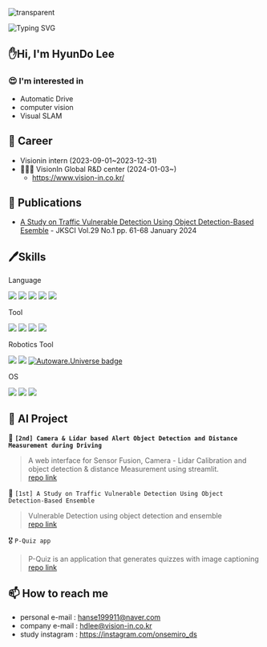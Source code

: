 ![transparent](https://capsule-render.vercel.app/api?type=transparent&fontColor=000090&text=hyundo's%20Data%20Story&height=150&fontSize=60&desc=AutoDrive%20SLAM%20computervision&descAlignY=75&descAlign=60)

![Typing SVG](https://readme-typing-svg.demolab.com/?lines=Auto+drive+|+computer+vision;Visual+SLAM+|+NeRF)

## ✋Hi, I'm HyunDo Lee
### 😍 I'm interested in
  - Automatic Drive
  - computer vision
  - Visual SLAM

## 💼 Career
- Visionin intern (2023-09-01~2023-12-31)
- 🧑🏻‍💻 VisionIn Global R&D center (2024-01-03~)
  - https://www.vision-in.co.kr/

## 📝 Publications
- [A Study on Traffic Vulnerable Detection Using Object Detection-Based Esemble](http://www.ibookkorea.net/Viewer/KSCI_29_01) - JKSCI Vol.29 No.1 pp. 61-68 January 2024
## 🖊️Skills

Language

<img src="https://img.shields.io/badge/-C++-000000?style=C++&logo=c%2B%2B&logoColor=white"> <img src="https://img.shields.io/badge/Python-3776AB?style=flat&logo=Python&logoColor=white"/> <img src="https://img.shields.io/badge/Dart-0175C2?style=flat&logo=dart&logoColor=white"/> <img src="https://img.shields.io/badge/R-276DC3?style=flat&logo=R&logoColor=white"/> <img src="https://img.shields.io/badge/flutter-02569B?style=flat&logo=flutter&logoColor=white"> 

Tool

<img src="https://img.shields.io/badge/Docker-2496ED?style=flat&logo=Docker&logoColor=white"/>  <img src="https://img.shields.io/badge/Jupyter-F37626?style=flat&logo=Jupyter&logoColor=white"/> <img src="https://img.shields.io/badge/Visual Studio Code-007ACC?style=flat&logo=Visual Studio Code&logoColor=white"/> <img src="https://img.shields.io/badge/Visual Studio-5C2D91?style=flat&logo=Visual Studio&logoColor=white"/>

Robotics Tool

<img src="https://img.shields.io/badge/ros-noetic?style=flat&logo=ros&logoColor=black"/> <img src="https://img.shields.io/badge/ros2-foxy?style=flat&logo=ros&logoColor=black"/> [![Autoware.Universe badge](https://img.shields.io/badge/Autoware-Universe-blue.svg)](https://www.autoware.Universe)

OS

<img src="https://img.shields.io/badge/mac%20os-000000?style=flat&logo=apple&logoColor=white"/> <img src="https://img.shields.io/badge/linux-FCC624?style=flat&logo=linux&logoColor=black"> <img src="https://img.shields.io/badge/Windows-0078D4?style=flat&logo=Windows&logoColor=black"> 

## 📒 AI Project
🥈 **`[2nd] Camera & Lidar based Alert Object Detection and Distance Measurement during Driving`**
> A web interface for Sensor Fusion, Camera - Lidar Calibration and object detection & distance Measurement using streamlit.\
> [repo link](https://github.com/onsemiro11/-Camera-and-Lidar-based-Alert-Object-Detection-and-Distance-Measurement-during-Driving)

🥇 `[1st] A Study on Traffic Vulnerable Detection Using Object Detection-Based Ensemble`
> Vulnerable Detection using object detection and ensemble\
> [repo link](https://github.com/onsemiro11/A-Study-on-Traffic-Vulnerable-Detection-Using-Object-Detection-Based-Ensemble/tree/main)

🎖️ `P-Quiz app`
> P-Quiz is an application that generates quizzes with image captioning\
> [repo link](https://github.com/onsemiro11/P-Quiz_APP_image_captioning)

## 📫 How to reach me
- personal e-mail : hanse199911@naver.com
- company e-mail : hdlee@vision-in.co.kr
- study instagram : https://instagram.com/onsemiro_ds
